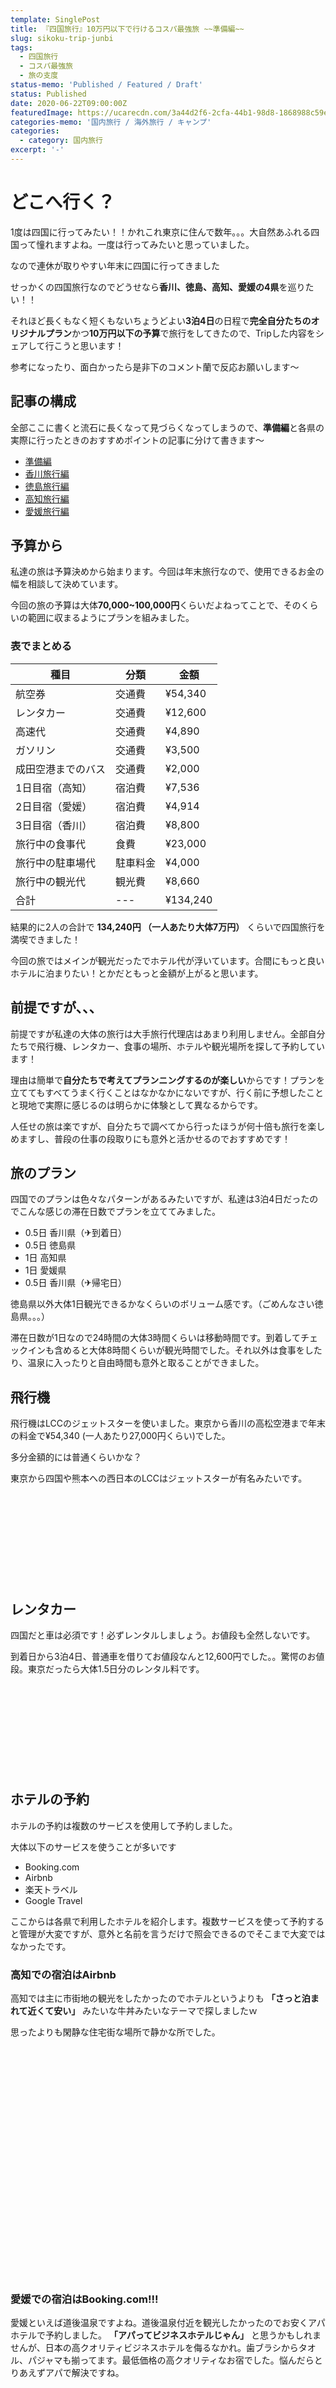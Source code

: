 ```yaml
---
template: SinglePost
title: 『四国旅行』10万円以下で行けるコスパ最強旅 ~~準備編~~
slug: sikoku-trip-junbi
tags:
  - 四国旅行
  - コスパ最強旅
  - 旅の支度
status-memo: 'Published / Featured / Draft'
status: Published
date: 2020-06-22T09:00:00Z
featuredImage: https://ucarecdn.com/3a44d2f6-2cfa-44b1-98d8-1868988c59e0/
categories-memo: '国内旅行 / 海外旅行 / キャンプ'
categories:
  - category: 国内旅行
excerpt: '-'
---
```


# どこへ行く？

1度は四国に行ってみたい！！かれこれ東京に住んで数年。。。大自然あふれる四国って憧れますよね。一度は行ってみたいと思っていました。

なので連休が取りやすい年末に四国に行ってきました

せっかくの四国旅行なのでどうせなら**香川、徳島、高知、愛媛の4県**を巡りたい！！

それほど長くもなく短くもないちょうどよい**3泊4日**の日程で**完全自分たちのオリジナルプラン**かつ**10万円以下の予算**で旅行をしてきたので、Tripした内容をシェアして行こうと思います！

参考になったり、面白かったら是非下のコメント蘭で反応お願いします〜

## 記事の構成

全部ここに書くと流石に長くなって見づらくなってしまうので、**準備編**と各県の実際に行ったときのおすすめポイントの記事に分けて書きます〜

- [準備編](/sikoku-trip-junbi)
- [香川旅行編](/sikoku-trip-kagawa)
- [徳島旅行編](/sikoku-trip-tokushima)
- [高知旅行編](/sikoku-trip-kochi)
- [愛媛旅行編](/sikoku-trip-ehime)

## 予算から

私達の旅は予算決めから始まります。今回は年末旅行なので、使用できるお金の幅を相談して決めています。

今回の旅の予算は大体**70,000~100,000円**くらいだよねってことで、そのくらいの範囲に収まるようにプランを組みました。

### 表でまとめる

| 種目 | 分類 | 金額 |
| --- | --- | --- |
| 航空券 | 交通費 | ¥54,340 |
| レンタカー | 交通費 | ¥12,600 |
| 高速代 | 交通費 | ¥4,890 |
| ガソリン | 交通費 | ¥3,500 |
| 成田空港までのバス | 交通費 | ¥2,000 |
| 1日目宿（高知） | 宿泊費 | ¥7,536 |
| 2日目宿（愛媛） | 宿泊費 | ¥4,914 |
| 3日目宿（香川） | 宿泊費 | ¥8,800 |
| 旅行中の食事代 | 食費 | ¥23,000 |
| 旅行中の駐車場代 | 駐車料金 | ¥4,000 |
| 旅行中の観光代 | 観光費 | ¥8,660 |
| 合計 | --- | ¥134,240 |

結果的に2人の合計で **134,240円 （一人あたり大体7万円）** くらいで四国旅行を満喫できました！

今回の旅ではメインが観光だったでホテル代が浮いています。合間にもっと良いホテルに泊まりたい！とかだともっと金額が上がると思います。

## 前提ですが、、、

前提ですが私達の大体の旅行は大手旅行代理店はあまり利用しません。全部自分たちで飛行機、レンタカー、食事の場所、ホテルや観光場所を探して予約しています！

理由は簡単で**自分たちで考えてプランニングするのが楽しい**からです！プランを立ててもすべてうまく行くことはなかなかにないですが、行く前に予想したことと現地で実際に感じるのは明らかに体験として異なるからです。

人任せの旅は楽ですが、自分たちで調べてから行ったほうが何十倍も旅行を楽しめますし、普段の仕事の段取りにも意外と活かせるのでおすすめです！

## 旅のプラン

四国でのプランは色々なパターンがあるみたいですが、私達は3泊4日だったのでこんな感じの滞在日数でプランを立ててみました。

- 0.5日 香川県（✈到着日）
- 0.5日 徳島県
- 1日 高知県
- 1日 愛媛県
- 0.5日 香川県（✈帰宅日）

徳島県以外大体1日観光できるかなくらいのボリューム感です。（ごめんなさい徳島県。。。）

滞在日数が1日なので24時間の大体3時間くらいは移動時間です。到着してチェックインも含めると大体8時間くらいが観光時間でした。それ以外は食事をしたり、温泉に入ったりと自由時間も意外と取ることができました。

## 飛行機

飛行機はLCCのジェットスターを使いました。東京から香川の高松空港まで年末の料金で¥54,340 (一人あたり27,000円くらい)でした。

多分金額的には普通くらいかな？

東京から四国や熊本への西日本のLCCはジェットスターが有名みたいです。

<div class="iframely-embed"><div class="iframely-responsive" style="height: 140px; padding-bottom: 0;"><a href="https://www.jetstar.com/us/en/home" data-iframely-url="//cdn.iframe.ly/api/iframe?url=https%3A%2F%2Fwww.jetstar.com%2F&amp;key=4672f5d28011347a2549354aa5d0123d"></a></div></div><script async src="//cdn.iframe.ly/embed.js" charset="utf-8"></script>

## レンタカー

四国だと車は必須です！必ずレンタルしましょう。お値段も全然しないです。

到着日から3泊4日、普通車を借りてお値段なんと12,600円でした。。驚愕のお値段。東京だったら大体1.5日分のレンタル料です。

<div class="iframely-embed"><div class="iframely-responsive" style="height: 140px; padding-bottom: 0;"><a href="https://cars.travel.rakuten.co.jp/cars/rcf130a.do?eid=15038" data-iframely-url="//cdn.iframe.ly/api/iframe?url=https%3A%2F%2Fa.r10.to%2FhVsBd2&amp;key=4672f5d28011347a2549354aa5d0123d&amp;iframe=card-small"></a></div></div><script async src="//cdn.iframe.ly/embed.js" charset="utf-8"></script>

## ホテルの予約

ホテルの予約は複数のサービスを使用して予約しました。

大体以下のサービスを使うことが多いです

- Booking.com
- Airbnb
- 楽天トラベル
- Google Travel

ここからは各県で利用したホテルを紹介します。複数サービスを使って予約すると管理が大変ですが、意外と名前を言うだけで照会できるのでそこまで大変ではなかったです。

### 高知での宿泊はAirbnb

高知では主に市街地の観光をしたかったのでホテルというよりも **「さっと泊まれて近くて安い」** みたいな牛丼みたいなテーマで探しましたｗ

思ったよりも閑静な住宅街な場所で静かな所でした。

<div class="iframely-embed"><div class="iframely-responsive" style="padding-bottom: 49.2188%; padding-top: 120px;"><a href="https://www.airbnb.jp/rooms/skeleton" data-iframely-url="//cdn.iframe.ly/api/iframe?url=https%3A%2F%2Fwww.airbnb.jp%2Fassociates%2F21154%3Fsharer_id%3D182364341%26s%3D67%26c%3D.pi115.pk0_9%26a4ptk%3D5942_0_9_21154%26af%3D115&amp;key=4672f5d28011347a2549354aa5d0123d"></a></div></div><script async src="//cdn.iframe.ly/embed.js" charset="utf-8"></script>

### 愛媛での宿泊はBooking.com!!!

愛媛といえば道後温泉ですよね。道後温泉付近を観光したかったのでお安くアパホテルで予約しました。 **「アパってビジネスホテルじゃん」** と思うかもしれませんが、日本の高クオリティビジネスホテルを侮るなかれ。歯ブラシからタオル、パジャマも揃ってます。最低価格の高クオリティなお宿でした。悩んだらとりあえずアパで解決ですね。

<div class="iframely-embed"><div class="iframely-responsive" style="height: 140px; padding-bottom: 0;"><a href="https://www.booking.com/hotel/jp/apa-matsuyamajyo-nishi.ja.html" data-iframely-url="//cdn.iframe.ly/api/iframe?url=https%3A%2F%2Fwww.booking.com%2Fhotel%2Fjp%2Fapa-matsuyamajyo-nishi.ja.html%3Faid%3D304142&amp;key=4672f5d28011347a2549354aa5d0123d&amp;iframe=card-small"></a></div></div><script async src="//cdn.iframe.ly/embed.js" charset="utf-8"></script>

### うどん県を満喫するためにRakuten Travel

「うどん県にはじまり、うどん県に終わる」今回の旅の始まりであり、終わりの地です。やはりうどんを食べないことには帰れない！ということでうどん屋さんが近い良い感じのホテルを選びました。

見た目すごいきれいですが、なんとお値段8,800円でした。。。安すぎるよ香川。

<div class="iframely-embed"><div class="iframely-responsive" style="height: 140px; padding-bottom: 0;"><a href="https://travel.rakuten.co.jp/HOTEL/13730/13730.html" data-iframely-url="//cdn.iframe.ly/api/iframe?url=https%3A%2F%2Fa.r10.to%2Fhz90Li&amp;key=4672f5d28011347a2549354aa5d0123d"></a></div></div><script async src="//cdn.iframe.ly/embed.js" charset="utf-8"></script>

# まとめ

さていかがだったでしょうか？

今回は四国旅行で使ったサービスや予算、準備に必要なことをまとめてみました。
四国に行く際は是非参考にしてくれると泣いて喜びます！それでは次回の記事で！！
